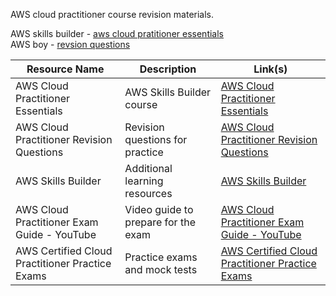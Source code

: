 AWS cloud practitioner course revision materials.

AWS skills builder - [aws cloud pratitioner essentials](https://explore.skillbuilder.aws/learn/course/external/view/elearning/134/aws-cloud-practitioner-essentials)<br>
AWS boy - [revsion questions](https://www.awsboy.com/)


| Resource Name                                        | Description                              | Link(s)                                             |
|-------------------------------------------------------|------------------------------------------|-----------------------------------------------------|
| AWS Cloud Practitioner Essentials                     | AWS Skills Builder course                | [AWS Cloud Practitioner Essentials](https://example.com/aws_cloud_practitioner_essentials)   |
| AWS Cloud Practitioner Revision Questions             | Revision questions for practice          | [AWS Cloud Practitioner Revision Questions](https://example.com/aws_cloud_practitioner_revision_questions) |
| AWS Skills Builder                                    | Additional learning resources            | [AWS Skills Builder](https://example.com/aws_skills_builder) |
| AWS Cloud Practitioner Exam Guide - YouTube           | Video guide to prepare for the exam      | [AWS Cloud Practitioner Exam Guide - YouTube](https://www.youtube.com/watch?v=example) |
| AWS Certified Cloud Practitioner Practice Exams       | Practice exams and mock tests            | [AWS Certified Cloud Practitioner Practice Exams](https://example.com/aws_certified_practice_exams) |
